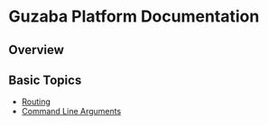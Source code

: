 # Guzaba Platform Documentation

## Overview

## Basic Topics

- [Routing](./Routing)
- [Command Line Arguments](./cli-args)
